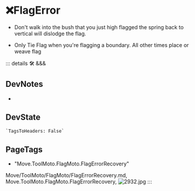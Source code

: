 # ❌<moto>FlagError</moto>

- Don't walk into the bush that you just high flagged the spring back to vertical will dislodge the flag.

- Only Tie Flag when you're flagging a boundary. All other times place or weave flag

::: details 🛠 <dev>&&&</dev>

## DevNotes

-

## DevState

```py
`TagsToHeaders: False`
```

<h2>PageTags</h2>

- "Move.ToolMoto.FlagMoto.FlagErrorRecovery"

Move/ToolMoto/FlagMoto/FlagErrorRecovery.md, <dev>Move.ToolMoto.FlagMoto.FlagErrorRecovery</dev>, ![2932.jpg](/PaperPhoto/2932.jpg)
:::
